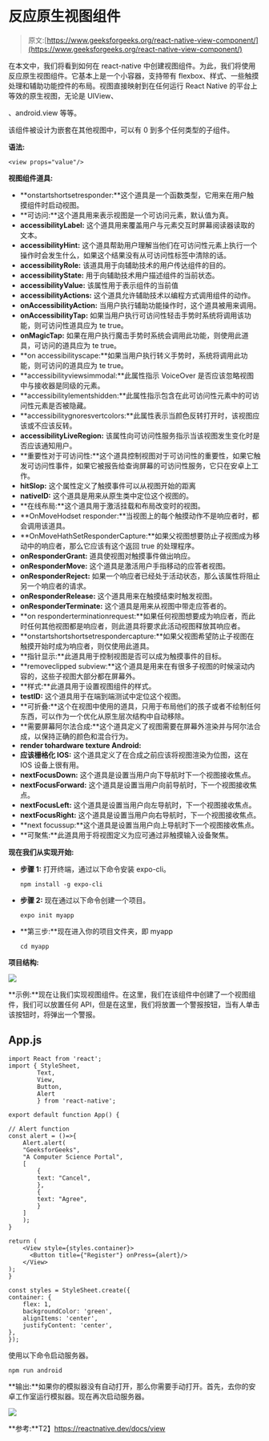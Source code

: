 # 反应原生视图组件

> 原文:[https://www.geeksforgeeks.org/react-native-view-component/](https://www.geeksforgeeks.org/react-native-view-component/)

在本文中，我们将看到如何在 react-native 中创建视图组件。为此，我们将使用反应原生视图组件。它基本上是一个小容器，支持带有 flexbox、样式、一些触摸处理和辅助功能控件的布局。视图直接映射到在任何运行 React Native 的平台上等效的原生视图，无论是 UIView、

、android.view 等等。

该组件被设计为嵌套在其他视图中，可以有 0 到多个任何类型的子组件。

**语法:**

```
<view props="value"/>
```

**视图组件道具:**

*   **onstartshortsetresponder:**这个道具是一个函数类型，它用来在用户触摸组件时启动视图。
*   **可访问:**这个道具用来表示视图是一个可访问元素，默认值为真。
*   **accessibilityLabel:** 这个道具用来覆盖用户与元素交互时屏幕阅读器读取的文本。
*   **accessibilityHint:** 这个道具帮助用户理解当他们在可访问性元素上执行一个操作时会发生什么，如果这个结果没有从可访问性标签中清除的话。
*   **accessibilityRole:** 该道具用于向辅助技术的用户传达组件的目的。
*   **accessibilityState:** 用于向辅助技术用户描述组件的当前状态。
*   **accessibilityValue:** 该属性用于表示组件的当前值
*   **accessibilityActions:** 这个道具允许辅助技术以编程方式调用组件的动作。
*   **onAccessibilityAction:** 当用户执行辅助功能操作时，这个道具被用来调用。
*   **onAccessibilityTap:** 如果当用户执行可访问性轻击手势时系统将调用该功能，则可访问性道具应为 te true。
*   **onMagicTap:** 如果在用户执行魔击手势时系统会调用此功能，则使用此道具，可访问的道具应为 te true。
*   **on accessibilityscape:**如果当用户执行转义手势时，系统将调用此功能，则可访问的道具应为 te true。
*   **accessibilityviewsimmodal:**此属性指示 VoiceOver 是否应该忽略视图中与接收器是同级的元素。
*   **accessibilitylementshidden:**此属性指示包含在此可访问性元素中的可访问性元素是否被隐藏。
*   **accessibilitygnoresvertcolors:**此属性表示当颜色反转打开时，该视图应该或不应该反转。
*   **accessibilityLiveRegion:** 该属性向可访问性服务指示当该视图发生变化时是否应该通知用户。
*   **重要性对于可访问性:**这个道具控制视图对于可访问性的重要性，如果它触发可访问性事件，如果它被报告给查询屏幕的可访问性服务，它只在安卓上工作。
*   **hitSlop:** 这个属性定义了触摸事件可以从视图开始的距离
*   **nativeID:** 这个道具是用来从原生类中定位这个视图的。
*   **在线布局:**这个道具用于激活挂载和布局改变时的视图。
*   **OnMoveHodset responder:**当视图上的每个触摸动作不是响应者时，都会调用该道具。
*   **OnMoveHathSetResponderCapture:**如果父视图想要防止子视图成为移动中的响应者，那么它应该有这个返回 true 的处理程序。
*   **onResponderGrant:** 道具使视图对触摸事件做出响应。
*   **onResponderMove:** 这个道具是激活用户手指移动的应答者视图。
*   **onResponderReject:** 如果一个响应者已经处于活动状态，那么该属性将阻止另一个响应者的请求。
*   **onResponderRelease:** 这个道具用来在触摸结束时触发视图。
*   **onResponderTerminate:** 这个道具是用来从视图中带走应答者的。
*   **on responderterminationrequest:**如果任何视图想要成为响应者，而此时任何其他视图都是响应者，则此道具将要求此活动视图释放其响应者。
*   **onstartshortshortsetrespondercapture:**如果父视图希望防止子视图在触摸开始时成为响应者，则仅使用此道具。
*   **指针显示:**此道具用于控制视图是否可以成为触摸事件的目标。
*   **removeclipped subview:**这个道具是用来在有很多子视图的时候滚动内容的，这些子视图大部分都在屏幕外。
*   **样式:**此道具用于设置视图组件的样式。
*   **testID:** 这个道具用于在端到端测试中定位这个视图。
*   **可折叠:**这个在视图中使用的道具，只用于布局他们的孩子或者不绘制任何东西，可以作为一个优化从原生层次结构中自动移除。
*   **需要屏幕阿尔法合成:**这个道具定义了视图需要在屏幕外渲染并与阿尔法合成，以保持正确的颜色和混合行为。
*   **render tohardware texture Android:**
*   **应该栅格化 IOS:** 这个道具定义了在合成之前应该将视图渲染为位图，这在 IOS 设备上很有用。
*   **nextFocusDown:** 这个道具是设置当用户向下导航时下一个视图接收焦点。
*   **nextFocusForward:** 这个道具是设置当用户向前导航时，下一个视图接收焦点。
*   **nextFocusLeft:** 这个道具是设置当用户向左导航时，下一个视图接收焦点。
*   **nextFocusRight:** 这个道具是设置当用户向右导航时，下一个视图接收焦点。
*   **next focussup:**这个道具是设置当用户向上导航时下一个视图接收焦点。
*   **可聚焦:**此道具用于将视图定义为应可通过非触摸输入设备聚焦。

**现在我们从实现开始:**

*   **步骤 1:** 打开终端，通过以下命令安装 expo-cli。

    ```
    npm install -g expo-cli
    ```

*   **步骤 2:** 现在通过以下命令创建一个项目。

    ```
    expo init myapp
    ```

*   **第三步:**现在进入你的项目文件夹，即 myapp

    ```
    cd myapp
    ```

**项目结构:**

![](img/42e739eb740dd2867a400334f668bdb8.png)

**示例:**现在让我们实现视图组件。在这里，我们在该组件中创建了一个视图组件，我们可以放置任何 API，但是在这里，我们将放置一个警报按钮，当有人单击该按钮时，将弹出一个警报。

## App.js

```
import React from 'react';
import { StyleSheet,
        Text,
        View,
        Button,
        Alert
        } from 'react-native';

export default function App() {

// Alert function
const alert = ()=>{
    Alert.alert(
    "GeeksforGeeks",
    "A Computer Science Portal",
    [
        {
        text: "Cancel",
        },
        {
        text: "Agree",
        }
    ]
    );
}

return (
    <View style={styles.container}>
      <Button title={"Register"} onPress={alert}/>
    </View>
);
}

const styles = StyleSheet.create({
container: {
    flex: 1,
    backgroundColor: 'green',
    alignItems: 'center',
    justifyContent: 'center',
},
});
```

使用以下命令启动服务器。

```
npm run android
```

**输出:**如果你的模拟器没有自动打开，那么你需要手动打开。首先，去你的安卓工作室运行模拟器。现在再次启动服务器。

![](img/eab1c2a6a4b5e2b3c1ebd433ee178d63.png)

**参考:**T2】https://reactnative.dev/docs/view